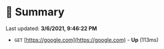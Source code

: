 # 📖 Summary
Last updated: **3/6/2021, 9:46:22 PM**

- `GET` [https://google.com](https://google.com) - **Up** (113ms)
